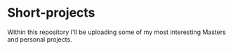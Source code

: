 # Short-projects

Within this repository I'll be uploading some of my most interesting Masters and personal projects.
